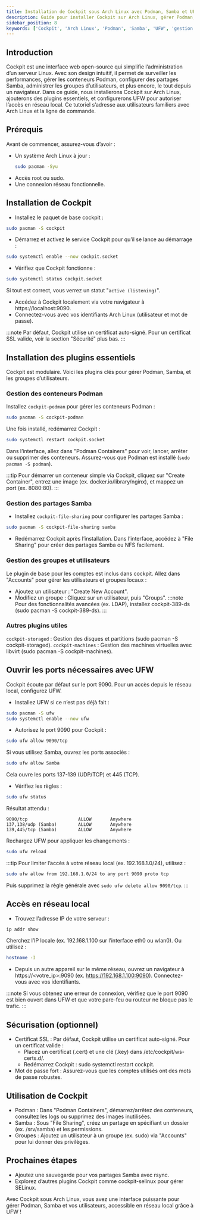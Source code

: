 ```yaml
---
title: Installation de Cockpit sous Arch Linux avec Podman, Samba et UFW
description: Guide pour installer Cockpit sur Arch Linux, gérer Podman, Samba et les groupes, et ouvrir les ports avec UFW
sidebar_position: 8
keywords: ['Cockpit', 'Arch Linux', 'Podman', 'Samba', 'UFW', 'gestion serveur']
---
```


## Introduction

Cockpit est une interface web open-source qui simplifie l’administration d’un serveur Linux. Avec son design intuitif, il permet de surveiller les performances, gérer les conteneurs Podman, configurer des partages Samba, administrer les groupes d’utilisateurs, et plus encore, le tout depuis un navigateur. Dans ce guide, nous installerons Cockpit sur Arch Linux, ajouterons des plugins essentiels, et configurerons UFW pour autoriser l’accès en réseau local. Ce tutoriel s’adresse aux utilisateurs familiers avec Arch Linux et la ligne de commande.

## Prérequis

Avant de commencer, assurez-vous d’avoir :

- Un système Arch Linux à jour :
  ```bash
  sudo pacman -Syu
  ```
- Accès root ou sudo.
- Une connexion réseau fonctionnelle.

## Installation de Cockpit

- Installez le paquet de base cockpit :

```bash
sudo pacman -S cockpit
```

- Démarrez et activez le service Cockpit pour qu’il se lance au démarrage :

```bash
sudo systemctl enable --now cockpit.socket
```

- Vérifiez que Cockpit fonctionne :

```bash
sudo systemctl status cockpit.socket
```

Si tout est correct, vous verrez un statut "`active (listening)`".

- Accédez à Cockpit localement via votre navigateur à https://localhost:9090.
- Connectez-vous avec vos identifiants Arch Linux (utilisateur et mot de passe).

:::note
Par défaut, Cockpit utilise un certificat auto-signé. Pour un certificat SSL valide, voir la section "Sécurité" plus bas.
:::

## Installation des plugins essentiels

Cockpit est modulaire. Voici les plugins clés pour gérer Podman, Samba, et les groupes d’utilisateurs.

### Gestion des conteneurs Podman

Installez `cockpit-podman` pour gérer les conteneurs Podman :

```bash
sudo pacman -S cockpit-podman
```

Une fois installé, redémarrez Cockpit :

```bash
sudo systemctl restart cockpit.socket
```

Dans l’interface, allez dans "Podman Containers" pour voir, lancer, arrêter ou supprimer des conteneurs. Assurez-vous que Podman est installé (`sudo pacman -S podman`).

:::tip
Pour démarrer un conteneur simple via Cockpit, cliquez sur "Create Container", entrez une image (ex. docker.io/library/nginx), et mappez un port (ex. 8080:80).
:::

### Gestion des partages Samba

- Installez `cockpit-file-sharing` pour configurer les partages Samba :

```bash
sudo pacman -S cockpit-file-sharing samba
```

- Redémarrez Cockpit après l’installation. Dans l’interface, accédez à "File Sharing" pour créer des partages Samba ou NFS facilement.

### Gestion des groupes et utilisateurs

Le plugin de base pour les comptes est inclus dans cockpit. Allez dans "Accounts" pour gérer les utilisateurs et groupes locaux :

- Ajoutez un utilisateur : "Create New Account".
- Modifiez un groupe : Cliquez sur un utilisateur, puis "Groups".
  :::note
  Pour des fonctionnalités avancées (ex. LDAP), installez cockpit-389-ds (sudo pacman -S cockpit-389-ds).
  :::

### Autres plugins utiles

`cockpit-storaged` : Gestion des disques et partitions (sudo pacman -S cockpit-storaged).
`cockpit-machines` : Gestion des machines virtuelles avec libvirt (sudo pacman -S cockpit-machines).

## Ouvrir les ports nécessaires avec UFW

Cockpit écoute par défaut sur le port 9090. Pour un accès depuis le réseau local, configurez UFW.

- Installez UFW si ce n’est pas déjà fait :

```bash
sudo pacman -S ufw
sudo systemctl enable --now ufw
```

- Autorisez le port 9090 pour Cockpit :

```bash
sudo ufw allow 9090/tcp
```

Si vous utilisez Samba, ouvrez les ports associés :

```bash
sudo ufw allow Samba
```

Cela ouvre les ports 137-139 (UDP/TCP) et 445 (TCP).

- Vérifiez les règles :

```bash
sudo ufw status
```

Résultat attendu :

```
9090/tcp                   ALLOW       Anywhere
137,138/udp (Samba)        ALLOW       Anywhere
139,445/tcp (Samba)        ALLOW       Anywhere
```

Rechargez UFW pour appliquer les changements :

```bash
sudo ufw reload
```

:::tip
Pour limiter l’accès à votre réseau local (ex. 192.168.1.0/24), utilisez :

```bash
sudo ufw allow from 192.168.1.0/24 to any port 9090 proto tcp
```

Puis supprimez la règle générale avec `sudo ufw delete allow 9090/tcp`.
:::

## Accès en réseau local

- Trouvez l’adresse IP de votre serveur :

```bash
ip addr show
```

Cherchez l’IP locale (ex. 192.168.1.100 sur l’interface eth0 ou wlan0). Ou utilisez :

```bash
hostname -I
```

- Depuis un autre appareil sur le même réseau, ouvrez un navigateur à https://<votre_ip>:9090 (ex. https://192.168.1.100:9090). Connectez-vous avec vos identifiants.

:::note
Si vous obtenez une erreur de connexion, vérifiez que le port 9090 est bien ouvert dans UFW et que votre pare-feu ou routeur ne bloque pas le trafic.
:::

## Sécurisation (optionnel)

- Certificat SSL : Par défaut, Cockpit utilise un certificat auto-signé. Pour un certificat valide :
  - Placez un certificat (.cert) et une clé (.key) dans /etc/cockpit/ws-certs.d/.
  - Redémarrez Cockpit : sudo systemctl restart cockpit.
- Mot de passe fort : Assurez-vous que les comptes utilisés ont des mots de passe robustes.

## Utilisation de Cockpit

- Podman : Dans "Podman Containers", démarrez/arrêtez des conteneurs, consultez les logs ou supprimez des images inutilisées.
- Samba : Sous "File Sharing", créez un partage en spécifiant un dossier (ex. /srv/samba) et les permissions.
- Groupes : Ajoutez un utilisateur à un groupe (ex. sudo) via "Accounts" pour lui donner des privilèges.

## Prochaines étapes

- Ajoutez une sauvegarde pour vos partages Samba avec rsync.
- Explorez d’autres plugins Cockpit comme cockpit-selinux pour gérer SELinux.

Avec Cockpit sous Arch Linux, vous avez une interface puissante pour gérer Podman, Samba et vos utilisateurs, accessible en réseau local grâce à UFW !
